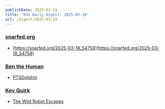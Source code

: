 ```yaml
---
publishDate: 2025-03-19
title: 'RSS Daily Digest: 2025-03-19'
url: /digest/2025-03-19
---
```


### [snarfed.org](https://snarfed.org/)

  * [https://snarfed.org/2025-03-18_54758](https://snarfed.org/2025-03-18_54758)
  
### [Ben the Human](https://benthehuman.com/)

  * [PTSDolphin](https://benthehuman.com/ptsdolphin/)
  
### [Kev Quirk](https://kevquirk.com/)

  * [The Wild Robot Escapes](https://kevquirk.com/blog/the-wild-robot-escapes)
  
